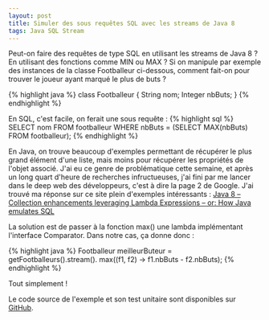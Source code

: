```yaml
---
layout: post
title: Simuler des sous requêtes SQL avec les streams de Java 8
tags: Java SQL Stream
---
```

Peut-on faire des requêtes de type SQL en utilisant les streams de Java 8 ? En utilisant des fonctions comme MIN ou MAX ? Si on manipule par exemple des instances de la classe Footballeur ci-dessous, comment fait-on pour trouver le joueur ayant marqué le plus de buts ?

{% highlight java %}
class Footballeur {
  String nom;
  Integer nbButs;
}
{% endhighlight %}

En SQL, c'est facile, on ferait une sous requête :
{% highlight sql %}
SELECT nom FROM footballeur
WHERE nbButs = (SELECT MAX(nbButs) FROM footballeur);
{% endhighlight %}

En Java, on trouve beaucoup d'exemples permettant de récupérer le plus grand élément d'une liste, 
mais moins pour récupérer les propriétés de l'objet associé. 
J'ai eu ce genre de problématique cette semaine, et après un long quart d'heure de recherches infructueuses, 
j'ai fini par me lancer dans le deep web des développeurs, c'est à dire la page 2 de Google. 
J'ai trouvé ma réponse sur ce site plein d'exemples intéressants : 
[Java 8 – Collection enhancements leveraging Lambda Expressions – or: How Java emulates SQL](https://technology.amis.nl/2013/10/05/java-8-collection-enhancements-leveraging-lambda-expressions-or-how-java-emulates-sql/)

La solution est de passer à la fonction max() une lambda implémentant l'interface Comparator. 
Dans notre cas, ça donne donc :

{% highlight java %}
Footballeur meilleurButeur = getFootballeurs().stream().
    		max((f1, f2) -> f1.nbButs - f2.nbButs);
{% endhighlight %}  

Tout simplement !

Le code source de l'exemple et son test unitaire sont disponibles sur [GitHub](https://github.com/jffourmond/java8-streams).


